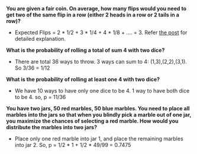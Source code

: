 **You are given a fair coin. On average, how many flips would you need to get two of the same flip in a row (either 2 heads in a row or 2 tails in a row)?**
* Expected Flips = 2 * 1/2 + 3 * 1/4 + 4 * 1/8 + .... = 3. Refer [the post](https://math.stackexchange.com/questions/112726/tossing-a-fair-coin-until-two-consecutive-tosses-are-the-same) for detailed explanation.

**What is the probability of rolling a total of sum 4 with two dice?**
* There are total 36 ways to throw. 3 ways can sum to 4: (1,3),(2,2),(3,1). So 3/36 = 1/12

**What is the probability of rolling at least one 4 with two dice?**
* We have 10 ways to have only one dice to be 4. 1 way to have both dice to be 4. so, p = 11/36

**You have two jars, 50 red marbles, 50 blue marbles. You need to place all marbles into the jars so that when you blindly pick a marble out of one jar, you maximize the chances of selecting a red marble. How would you distribute the marbles into two jars?**
* Place only one red marble into jar 1, and place the remaining marbles into jar 2. So, p = 1/2 * 1 + 1/2 * 49/99 = 0.7475

